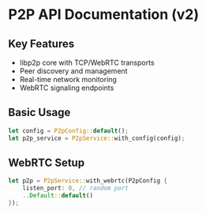 # P2P API Documentation (v2)

## Key Features
- libp2p core with TCP/WebRTC transports
- Peer discovery and management
- Real-time network monitoring
- WebRTC signaling endpoints

## Basic Usage
```rust
let config = P2pConfig::default();
let p2p_service = P2pService::with_config(config);
```

## WebRTC Setup
```rust
let p2p = P2pService::with_webrtc(P2pConfig {
    listen_port: 0, // random port
    ..Default::default()
});
```

